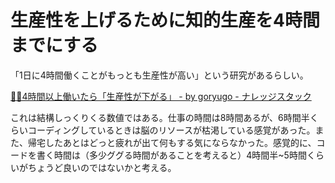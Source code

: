 # 生産性を上げるために知的生産を4時間までにする

「1日に4時間働くことがもっとも生産性が高い」という研究があるらしい。

[🧘‍♂️4時間以上働いたら「生産性が下がる」 - by goryugo - ナレッジスタック](https://knowledgestuck.substack.com/p/4)

これは結構しっくりくる数値ではある。仕事の時間は8時間あるが、6時間半くらいコーディングしているときは脳のリソースが枯渇している感覚があった。また、帰宅したあとはどっと疲れが出て何もする気にならなかった。感覚的に、コードを書く時間は（多少ググる時間があることを考えると）4時間半~5時間くらいがちょうど良いのではないかと考える。
